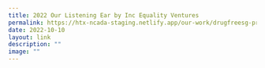 ```yaml
---
title: 2022 Our Listening Ear by Inc Equality Ventures
permalink: https://htx-ncada-staging.netlify.app/our-work/drugfreesg-projects/our-listening-ear/
date: 2022-10-10
layout: link
description: ""
image: ""
---
```

